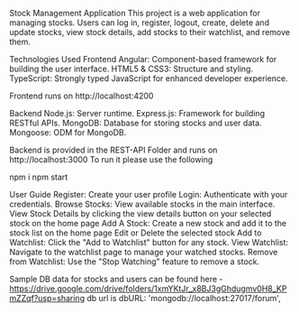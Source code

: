 Stock Management Application
This project is a web application for managing stocks. Users can log in, register, logout, create, delete and update stocks, view stock details, add stocks to their watchlist, and remove them. 

Technologies Used
Frontend
Angular: Component-based framework for building the user interface.
HTML5 & CSS3: Structure and styling.
TypeScript: Strongly typed JavaScript for enhanced developer experience.

Frontend runs on http://localhost:4200

Backend
Node.js: Server runtime.
Express.js: Framework for building RESTful APIs.
MongoDB: Database for storing stocks and user data.
Mongoose: ODM for MongoDB.

Backend is provided in the REST-API Folder and runs on http://localhost:3000
To run it please use the following

npm i
npm start

User Guide
Register: Create your user profile
Login: Authenticate with your credentials.
Browse Stocks: View available stocks in the main interface.
View Stock Details by clicking the view details button on your selected stock on the home page
Add A Stock: Create a new stock and add it to the stock list on the home page
Edit or Delete the selected stock
Add to Watchlist: Click the "Add to Watchlist" button for any stock.
View Watchlist: Navigate to the watchlist page to manage your watched stocks.
Remove from Watchlist: Use the "Stop Watching" feature to remove a stock.


Sample DB data for stocks and users can be found here  - https://drive.google.com/drive/folders/1xmYKtJr_x8BJ3gGhdugmv0H8_KPmZZqf?usp=sharing
db url is dbURL: 'mongodb://localhost:27017/forum',